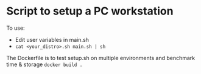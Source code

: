 # Script to setup a PC workstation

To use:
- Edit user variables in main.sh
- `cat <your_distro>.sh main.sh | sh`

The Dockerfile is to test setup.sh on multiple environments and benchmark time & storage
`docker build .`
